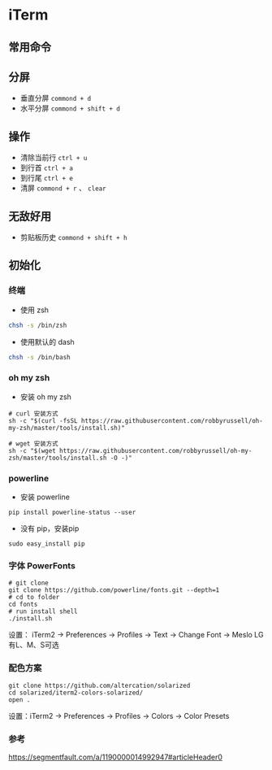 # iTerm #

## 常用命令 ##

## 分屏 ##

- 垂直分屏 `commond + d`
- 水平分屏 `commond + shift + d`

## 操作 ##

- 清除当前行 `ctrl + u`
- 到行首 `ctrl + a`
- 到行尾 `ctrl + e`
- 清屏 `commond + r` 、 `clear`

## 无敌好用 ##

- 剪贴板历史 `commond + shift + h`



## 初始化 ##

### 终端 ###

- 使用 zsh

```bash
chsh -s /bin/zsh
```

- 使用默认的 dash

```bash
chsh -s /bin/bash
```



### oh my zsh ###

- 安装 oh my zsh

```shell
# curl 安装方式
sh -c "$(curl -fsSL https://raw.githubusercontent.com/robbyrussell/oh-my-zsh/master/tools/install.sh)"

# wget 安装方式
sh -c "$(wget https://raw.githubusercontent.com/robbyrussell/oh-my-zsh/master/tools/install.sh -O -)"
```



### powerline ###

- 安装 powerline

```shell
pip install powerline-status --user
```

- 没有 pip，安装pip

```shell
sudo easy_install pip
```



### 字体 PowerFonts ###

```shell
# git clone
git clone https://github.com/powerline/fonts.git --depth=1
# cd to folder
cd fonts
# run install shell
./install.sh
```

设置： iTerm2 -> Preferences -> Profiles -> Text -> Change Font -> Meslo LG有L、M、S可选



### 配色方案 ###

```shell
git clone https://github.com/altercation/solarized
cd solarized/iterm2-colors-solarized/
open .
```

设置：iTerm2 -> Preferences -> Profiles -> Colors -> Color Presets



### 参考 ###

https://segmentfault.com/a/1190000014992947#articleHeader0